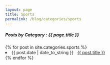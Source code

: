 ```yaml
---
layout: page
title: Sports
permalink: /blog/categories/sports
---
```


<h5> Posts by Category : {{ page.title }} </h5>

<div class="card">
{% for post in site.categories.sports %}
<li class="category-posts"><span>{{ post.date | date_to_string }}</span> &nbsp; <a href="{{ post.url }}">{{ post.title }}</a></li>
{% endfor %}
</div>